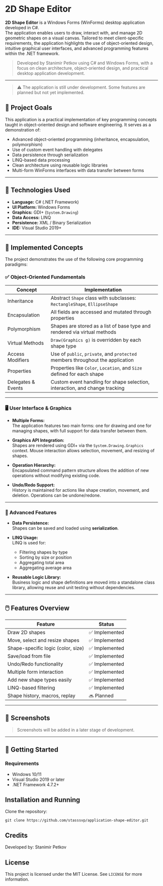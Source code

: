# 2D Shape Editor

**2D Shape Editor** is a Windows Forms (WinForms) desktop application developed in C#.  
The application enables users to draw, interact with, and manage 2D geometric shapes on a visual canvas. Tailored to meet client-specific requirements, the application highlights the use of object-oriented design, intuitive graphical user interfaces, and advanced programming features within the .NET framework.

> Developed by Stanimir Petkov using C# and Windows Forms, with a focus on clean architecture, object-oriented design, and practical desktop application development.

---
> ⚠️ The application is still under development. Some features are planned but not yet implemented.

## 🎯 Project Goals

This application is a practical implementation of key programming concepts taught in object-oriented design and software engineering. It serves as a demonstration of:

- Advanced object-oriented programming (inheritance, encapsulation, polymorphism)
- Use of custom event handling with delegates
- Data persistence through serialization
- LINQ-based data processing
- Clean architecture using reusable logic libraries
- Multi-form WinForms interfaces with data transfer between forms

---

## 🧱 Technologies Used

- **Language:** C# (.NET Framework)
- **UI Platform:** Windows Forms
- **Graphics:** GDI+ (`System.Drawing`)
- **Data Access:** LINQ
- **Persistence:** XML / Binary Serialization
- **IDE:** Visual Studio 2019+

---

## 🧠 Implemented Concepts

The project demonstrates the use of the following core programming paradigms:

### ✅ Object-Oriented Fundamentals
| Concept                      | Implementation                                                                                                     |
|------------------------------|----------------------------------------------------------------------------------------------------------|
| Inheritance                 | Abstract `Shape` class with subclasses: `RectangleShape`, `EllipseShape`        |
| Encapsulation            | All fields are accessed and mutated through properties                                        |
| Polymorphism            | Shapes are stored as a list of base type and rendered via virtual methods          |
| Virtual Methods          | `Draw(Graphics g)` is overridden by each shape type                                          |
| Access Modifiers        | Use of `public`, `private`, and `protected` members throughout the application   |
| Properties                  | Properties like `Color`, `Location`, and `Size` defined for each shape                  |
| Delegates & Events   | Custom event handling for shape selection, interaction, and change tracking      |

---

### 🖥️  User Interface & Graphics

- **Multiple Forms:**  
The application features two main forms: one for drawing and one for managing shapes, with full support for data transfer between them.

- **Graphics API Integration:**  
  Shapes are rendered using GDI+ via the `System.Drawing.Graphics` context. Mouse interaction allows selection, movement, and resizing of shapes.

- **Operation Hierarchy:**  
  Encapsulated command pattern structure allows the addition of new operations without modifying existing code.

- **Undo/Redo Support:**  
  History is maintained for actions like shape creation, movement, and deletion. Operations can be undone/redone.
---

### 💾 Advanced Features

- **Data Persistence:**  
  Shapes can be saved and loaded using **serialization**.

- **LINQ Usage:**  
  LINQ is used for:
  - Filtering shapes by type
  - Sorting by size or position
  - Aggregating total area
  - Aggregating average area



- **Reusable Logic Library:**  
  Business logic and shape definitions are moved into a standalone class library, allowing reuse and unit testing without dependencies.

---

## 🖱️ Features Overview

| Feature                         | Status        |
|----------------------------------|---------------|
| Draw 2D shapes                | ✅ Implemented |
| Move, select and resize shapes   | ✅ Implemented |
| Shape-specific logic (color, size) | ✅ Implemented |
| Save/load from file              | ✅ Implemented |
| Undo/Redo functionality          | ✅ Implemented |
| Multiple form interaction        | ✅ Implemented |
| Add new shape types easily       | ✅ Implemented |
| LINQ-based filtering             | ✅ Implemented |
| Shape history, macros, replay    | 🔜 Planned     |

---

## 📸 Screenshots

> Screenshots will be added in a later stage of development.

---

## 🚀 Getting Started

### Requirements
- Windows 10/11
- Visual Studio 2019 or later
- .NET Framework 4.7.2+

## Installation and Running

Clone the repository:

    git clone https://github.com/stasssvp/application-shape-editor.git

## Credits

Developed by: Stanimir Petkov

## License

This project is licensed under the MIT License. See `LICENSE` for more information.
